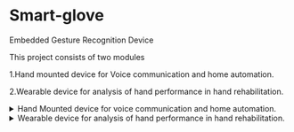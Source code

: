 # Smart-glove
Embedded Gesture Recognition Device
 
This project consists of two modules 

 1.Hand mounted device for Voice communication and home automation.
 
 2.Wearable device for analysis of hand performance in hand rehabilitation.
<details>
  <summary>Hand Mounted device for voice communication and home automation.</summary>
  <br>
  In this proposed system, the user creates a gesture and holds for recognition.
Each gesture consists of a certain bending of all sensors angles accordingly.
Each finger bend creates a unique ADC value so that when various hand
gestures are made, different ADC values are produced accordingly. Below table
shows the gestures and the corresponding words were heard. Hand gesturing
taken into the prototype can be easily modified using the concept of the number
of ADCs according to user convenience. IN at the same time, the voice output
can be easily changed recording provides the flexibility to change the language
according to different regions. When the mode is changed the flex sensor values
are transmitted and according to the gesture made the home appliances are
controlled.

Here is the block diagram of transmitter section and receiver section:
![transmitter](https://github.com/KumarKarthikeya/Smart-glove/assets/72381320/a9e08dc9-08d3-45d7-8e88-96d419ce6f51)

![receiver](https://github.com/KumarKarthikeya/Smart-glove/assets/72381320/1e6f20f7-f2cb-4546-beac-9768bf64711d)

Algorithm used for this project:
Step1: Take values from flux sensors.
Step2: Check if the glove is in default state.
Step3: If glove is in default state do nothing else check mode.
Step4: Match the values of flex sensors with Threshold values.
Step5: Check if gesture is made to change mode.
Step6: If mode is 0 then the glove is in communication mode.
Step7: Check if the gesture is assigned to any voice message.
Step8: If gesture is assigned to message then output the voice and go to step1.
Step9: If mode is 1 then glove is in automation mode.
Step10: Transmit the flex sensor values encoded through RF transmitter.
Step11: Receive and decode flex sensor values from RF receiver.
Step12: Match the gesture to control the devices connected and go to step1

![flow](https://github.com/KumarKarthikeya/Smart-glove/assets/72381320/f4d69826-0923-4ddd-8def-39e7ba0bfbf6)

This is the report of the project:
[project_report-3.pdf](https://github.com/KumarKarthikeya/Smart-glove/files/14730740/project_report-3.pdf)


</details>

<details>
  <summary> Wearable device for analysis of hand performance in hand rehabilitation.</summary>
  <br>
The aim of this project is to develop a prototype of a hand glove which is useful in physiotherapy sessions of wrist rehabilitation and helps to analyze the finger movements and grasping
power of a person. Flex sensors are used to detect finger movements. The data is stored in a
cloud platform and a graphical representation of his progress is shown to the user. This assistance will enable medical professionals to either better provide for patients with severe injuries
or treat more patients. It also translates into financial assistance as well in the long run. Furthermore, this assessment can be sent to a medical professional for supervision. The results can
be observed through an IoT platform. This non-invasive glove provides real-time feedback and
objective assessment of finger flexion values, enabling personalized rehabilitation and remote
monitoring.
  
![sys](https://github.com/KumarKarthikeya/Smart-glove/assets/72381320/f2ce080c-b8e7-4c13-82d8-ea55c0fcc9ce)

We can use this device with or without doctor presence if we are aware of this before.Firstly patient had wear the glove and perform flexion action to get the reference value of finger movement,While performing exercises described by physician data of finger movements will be stored in cloud and it will used to refer for the medication and see the progress of the rehabilitation process.

  ![blo](https://github.com/KumarKarthikeya/Smart-glove/assets/72381320/97aa7795-a008-434f-b425-020ddf85c6c5)

  Here is full report of the project:
  
[Major_project_ (2).pdf](https://github.com/KumarKarthikeya/Smart-glove/files/14730802/Major_project_.2.pdf)

</details>
